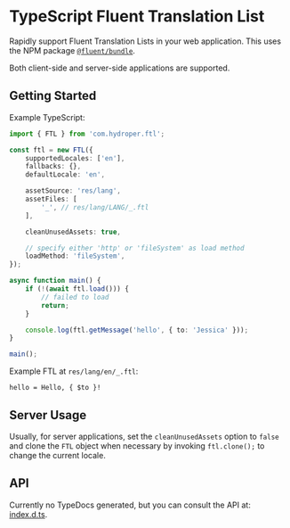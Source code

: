 # TypeScript Fluent Translation List

Rapidly support Fluent Translation Lists in your web application. This uses the NPM package [`@fluent/bundle`](https://www.npmjs.com/package/@fluent/bundle).

Both client-side and server-side applications are supported.

## Getting Started

Example TypeScript:

```ts
import { FTL } from 'com.hydroper.ftl';

const ftl = new FTL({
    supportedLocales: ['en'],
    fallbacks: {},
    defaultLocale: 'en',

    assetSource: 'res/lang',
    assetFiles: [
        '_', // res/lang/LANG/_.ftl
    ],

    cleanUnusedAssets: true,

    // specify either 'http' or 'fileSystem' as load method
    loadMethod: 'fileSystem',
});

async function main() {
    if (!(await ftl.load())) {
        // failed to load
        return;
    }

    console.log(ftl.getMessage('hello', { to: 'Jessica' }));
}

main();
```

Example FTL at `res/lang/en/_.ftl`:

```
hello = Hello, { $to }!
```

## Server Usage

Usually, for server applications, set the `cleanUnusedAssets` option to `false` and clone the `FTL` object when necessary by invoking `ftl.clone();` to change the current locale.

## API

Currently no TypeDocs generated, but you can consult the API at: [index.d.ts](src/index.d.ts).